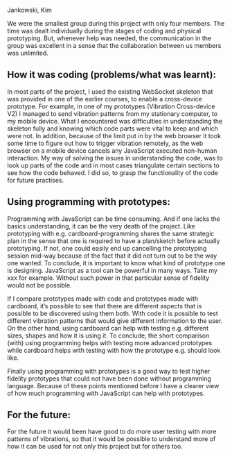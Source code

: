 Jankowski, Kim

We were the smallest group during this project with only four members. The time was dealt individually during the stages of coding and physical prototyping. But, whenever help was needed, the communication in the group was excellent in a sense that the collaboration between us members was unlimited.

## How it was coding (problems/what was learnt):
In most parts of the project, I used the existing WebSocket skeleton that was provided in one of the earlier courses, to enable a cross-device prototype. For example, in one of my prototypes (Vibration Cross-device V2) I managed to send vibration patterns from my stationary computer, to my mobile device. What I encountered was difficulties in understanding the skeleton fully and knowing which code parts were vital to keep and which were not. In addition, because of the limit put in by the web browser it took some time to figure out how to trigger vibration remotely, as the web browser on a mobile device cancels any JavaScript executed non-human interaction. My way of solving the issues in understanding the code, was to look up parts of the code and in most cases triangulate certain sections to see how the code behaved. I did so, to grasp the functionality of the code for future practises.

## Using programming with prototypes:
Programming with JavaScript can be time consuming. And if one lacks the basics understanding, it can be the very death of the project. Like prototyping with e.g. cardboard-programming shares the same strategic plan in the sense that one is required to have a plan/sketch before actually prototyping. If not, one could easily end up cancelling the prototyping session mid-way because of the fact that it did not turn out to be the way one wanted. To conclude, it is important to know what kind of prototype one is designing.
JavaScript as a tool can be powerful in many ways. Take my xxx for example. Without such power in that particular sense of fidelity would not be possible.

If I compare prototypes made with code and prototypes made with cardboard, it’s possible to see that there are different aspects that is possible to be discovered using them both. With code it is possible to test different vibration patterns that would give different information to the user. On the other hand, using cardboard can help with testing e.g. different sizes, shapes and how it is using it. To conclude, the short comparison (with) using programming helps with testing more advanced prototypes while cardboard helps with testing with how the prototype e.g. should look like.

Finally using programming with prototypes is a good way to test higher fidelity prototypes that could not have been done without programming language. Because of these points mentioned before I have a clearer view of how much programming with JavaScript can help with prototypes.

## For the future:
For the future it would been have good to do more user testing with more patterns of vibrations, so that it would be possible to understand more of how it can be used for not only this project but for others too.

